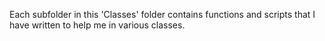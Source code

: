 Each subfolder in this 'Classes' folder contains functions and scripts that I have written to help me in various classes.

